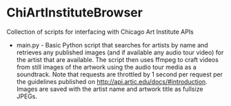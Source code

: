 # ChiArtInstituteBrowser
Collection of scripts for interfacing with Chicago Art Institute APIs

- main.py - Basic Python script that searches for artists by name and retrieves any published images (and if available any audio tour video) for the artist that are available. The script then uses ffmpeg to craft videos from still images of the artwork using the audio tour media as a soundtrack. Note that requests are throttled by 1 second per request per the guidelines published on http://api.artic.edu/docs/#introduction. Images are saved with the artist name and artwork title as fullsize JPEGs. 
